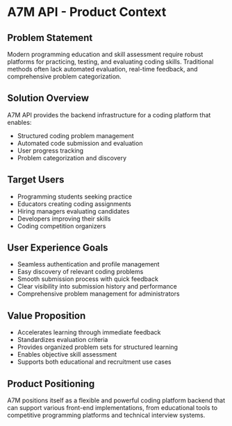 # A7M API - Product Context

## Problem Statement

Modern programming education and skill assessment require robust platforms for practicing, testing, and evaluating coding skills. Traditional methods often lack automated evaluation, real-time feedback, and comprehensive problem categorization.

## Solution Overview

A7M API provides the backend infrastructure for a coding platform that enables:

- Structured coding problem management
- Automated code submission and evaluation
- User progress tracking
- Problem categorization and discovery

## Target Users

- Programming students seeking practice
- Educators creating coding assignments
- Hiring managers evaluating candidates
- Developers improving their skills
- Coding competition organizers

## User Experience Goals

- Seamless authentication and profile management
- Easy discovery of relevant coding problems
- Smooth submission process with quick feedback
- Clear visibility into submission history and performance
- Comprehensive problem management for administrators

## Value Proposition

- Accelerates learning through immediate feedback
- Standardizes evaluation criteria
- Provides organized problem sets for structured learning
- Enables objective skill assessment
- Supports both educational and recruitment use cases

## Product Positioning

A7M positions itself as a flexible and powerful coding platform backend that can support various front-end implementations, from educational tools to competitive programming platforms and technical interview systems.
